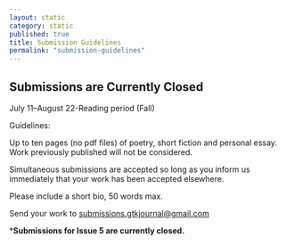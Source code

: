 ```yaml
---
layout: static
category: static
published: true
title: Submission Guidelines
permalink: "submission-guidelines"
---
```




## Submissions are Currently Closed

July 11–August 22-Reading period (Fall)

Guidelines:

Up to ten pages (no pdf files) of poetry, short fiction and personal essay. Work previously published will not be considered.

Simultaneous submissions are accepted so long as you inform us immediately that your work has been accepted elsewhere.

Please include a short bio, 50 words max.

Send your work to submissions.gtkjournal@gmail.com

*********Submissions for Issue 5 are currently closed.********
